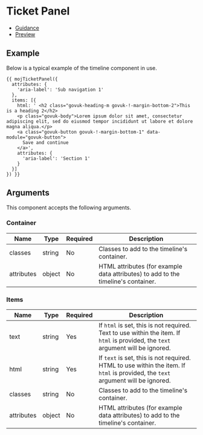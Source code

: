 # Ticket Panel

- [Guidance](https://moj-design-system.herokuapp.com/components/ticket-panel)
- [Preview](https://moj-frontend.herokuapp.com/components/ticket-panel)

## Example
Below is a typical example of the timeline component in use.

```
{{ mojTicketPanel({
  attributes: {
    'aria-label': 'Sub navigation 1'
  },
  items: [{
    html: ' <h2 class="govuk-heading-m govuk-!-margin-bottom-2">This is a heading 2</h2>
    <p class="govuk-body">Lorem ipsum dolor sit amet, consectetur adipiscing elit, sed do eiusmod tempor incididunt ut labore et dolore magna aliqua.</p>
    <a class="govuk-button govuk-!-margin-bottom-1" data-module="govuk-button">
      Save and continue
    </a>',
    attributes: {
      'aria-label': 'Section 1'
    }
  }]
}) }}
```

## Arguments

This component accepts the following arguments.

### Container

|Name|Type|Required|Description|
|---|---|---|---|
|classes|string|No|Classes to add to the timeline's container.|
|attributes|object|No|HTML attributes (for example data attributes) to add to the timeline's container.|

### Items

|Name|Type|Required|Description|
|---|---|---|---|
|text|string|Yes|If `html` is set, this is not required. Text to use within the item. If `html` is provided, the `text` argument will be ignored.|
|html|string|Yes|If `text` is set, this is not required. HTML to use within the item. If `html` is provided, the `text` argument will be ignored.|
|classes|string|No|Classes to add to the timeline's container.|
|attributes|object|No|HTML attributes (for example data attributes) to add to the timeline's container.|
